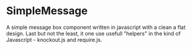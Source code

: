 SimpleMessage
=============

A simple message box component written in javascript with a clean a flat design.
Last but not the least, it one use usefull "helpers" in the kind of Javascript - knockout.js and require.js.
